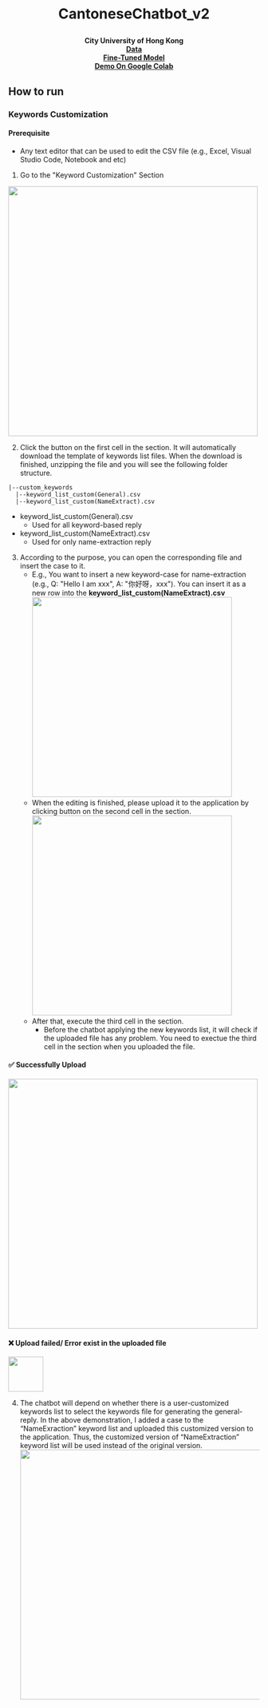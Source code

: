 # <p align="center"> CantoneseChatbot_v2 </p>

<div align="center">
<b>City University of Hong Kong<br>
<a href="https://drive.google.com/drive/folders/1fdaQm211O7kEdkWtDgXQ4-7XekPBswdI?usp=sharing"> Data <br></a>
<a href="https://drive.google.com/drive/folders/1hXSx1iD_v5fDYlUBWfw2HnltsHkD1pe_?usp=sharing"> Fine-Tuned Model <br></a>
<a href="https://colab.research.google.com/drive/1Bb-AkcUjxgeKkFqjjvO8lSNPqKTY98z5?usp=sharing"> Demo On Google Colab <br></a>
</b>
</div>

## How to run

### Keywords Customization
#### Prerequisite
* Any text editor that can be used to edit the CSV file (e.g., Excel, Visual Studio Code, Notebook and etc) 
1. Go to the "Keyword Customization" Section

<img src="https://drive.google.com/uc?export=view&id=1-5LC9TUnoyLVQBelpbJSW3GzRWU9QEmz" width="500"/>

2. Click the button on the first cell in the section. It will automatically download the template of keywords list files. 
When the download is finished, unzipping the file and you will see the following folder structure.
```
|--custom_keywords
  |--keyword_list_custom(General).csv
  |--keyword_list_custom(NameExtract).csv 
```
* keyword_list_custom(General).csv 
  * Used for all keyword-based reply
* keyword_list_custom(NameExtract).csv 
  * Used for only name-extraction reply

3. According to the purpose, you can open the corresponding file and insert the case to it.
    - E.g., You want to insert a new keyword-case for name-extraction (e.g., Q: "Hello I am xxx", A: "你好呀，xxx"). You can insert it as a new row into the <b>keyword_list_custom(NameExtract).csv</b>
</br><img src="https://drive.google.com/uc?export=view&id=1n7Ekgf5STNkx3fjunDE0Mec_94nT_mxm" width="400"/>
   - When the editing is finished, please upload it to the application by clicking button on the second cell in the section.
</br><img src="https://drive.google.com/uc?export=view&id=1rhEwhB4iGCuNbwq7ib1hQmetPYhjnxyK" width="400"/>
   - After that, execute the third cell in the section.
     - Before the chatbot applying the new keywords list, it will check if the uploaded file has any problem. You need to exectue the third cell in the section when you uploaded the file. 

#### ✅ Successfully Upload 
<img src="https://drive.google.com/uc?export=view&id=1gKHeSBWT2ISbAGL5sfFmNf7QQ0iIw_pL" width="500"/>

#### ❌ Upload failed/ Error exist in the uploaded file
<img src="https://drive.google.com/uc?export=view&id=1vx9lxVAW1RzL2Jt9B9hV247EehKqDbXM" height="70"/>

</br>

4. The chatbot will depend on whether there is a user-customized keywords list to select the keywords file for generating the general-reply. In the above demonstration, I added a case to the “NameExraction” keyword list and uploaded this customized version to the application. Thus, the customized version of “NameExtraction” keyword list will be used instead of the original version.
</br><img src="https://drive.google.com/uc?export=view&id=1WJAhd41UY8_V_kAsW2V04uSr1Tch-YZI" width="500"/>

